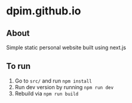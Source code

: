 # dpim.github.io

## About
Simple static personal website built using next.js

## To run
1. Go to `src/` and run `npm install`
2. Run dev version by running `npm run dev`
3. Rebuild via `npm run build`
